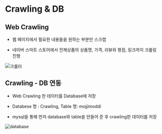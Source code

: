 # Crawling & DB
 ## Web Crawling
 
- 웹 페이지에서 필요한 내용들을 원하는 부분만 스크랩

- 네이버 스마트 스토어에서 전체상품의 상품명, 가격, 리뷰와 평점, 링크까지 크롤링 진행

![크롤러](https://user-images.githubusercontent.com/66424045/96210774-97794c80-0fad-11eb-847f-6377dd2b1511.PNG)


## Crawling  - DB 연동

- Web Crawling 한 데이터를 Database에 저장

-  Databese 명 : Crawling, Table 명: mojjimoddi

- mysql을 통해 먼저 database와 table을 만들어 준 후 crawling한 데이터를 저장

![database](https://user-images.githubusercontent.com/66424045/97267280-400c9380-186d-11eb-8557-507728957950.PNG) 
<!--stackedit_data:
eyJoaXN0b3J5IjpbLTU0OTczODkwLC0xOTYzNjUxNTM4LDgyMz
Q4NDQ1Ml19
-->